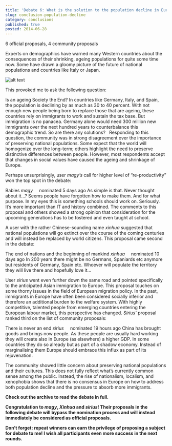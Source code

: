 ```yaml
---
title: 'Debate 6: What is the solution to the population decline in Europe?'
slug: conclusion-population-decline
category: conclusions
published: true
posted: 2014-06-28
---
```


6 official proposals, 4 community proposals

Experts on demographics have warned many Western countries about the consequences of their shrinking, ageing populations for quite some time now. Some have drawn a gloomy picture of the future of national populations and countries like Italy or Japan.

![alt text](https://s3-eu-west-1.amazonaws.com/lavapolis.bucket/lavapolis_media/Friday_DB6.jpg)

This provoked me to ask the following question:

Is an ageing Society the End?
In countries like Germany, Italy, and Spain, the population is declining by as much as 30 to 40 percent. With not enough new people being born to replace those that are ageing, these countries rely on immigrants to work and sustain the tax base. But immigration is no panacea. Germany alone would need 300 million new immigrants over the next hundred years to counterbalance this demographic trend. So are there any solutions?
 
Responding to this question, the community was in strong disagreement over the importance of preserving national populations. Some expect that the world will homogenize over the long-term; others highlight the need to preserve distinctive differences between people. However, most respondents accept that changes in social values have caused the ageing and shrinkage of Europe.  

Perhaps unsurprisingly, user _magy’s_ call for higher level of “re-productivity” won the top spot in the debate:

Babies
_magy_     nominated 5 days ago
As simple is that. Never thought about it...? Seems people have forgotten how to make them. And for what purpose. In my eyes this is something schools should work on. Seriously. It’s more important than IT and history combined.
The comments to this proposal and others showed a strong opinion that consideration for the upcoming generations has to be fostered and even taught at school.

A user with the rather Chinese-sounding name _xinhua_ suggested that national populations will go extinct over the course of the coming centuries and will instead be replaced by world citizens. This proposal came second in the debate: 

The end of nations and the beginning of mankind
_xinhua_     nominated 10 days ago
In 200 years there might be no Germans, Spaniards etc anymore but residents of Germany, Spain etc. Whoever will populate the territory they will live there and hopefully love it...

User _sirius_ went even further down the same road and pointed specifically to the anticipated Asian immigration to Europe. This proposal touches on some thorny issues in the field of European migration policy. In the past, immigrants in Europe have often been considered socially inferior and therefore an additional burden to the welfare system. With highly competitive, talented people from emerging countries entering the European labour market, this perspective has changed. _Sirius’_ proposal ranked third on the list of community proposals:

There is never an end
_sirius_     nominated 19 hours ago
China has brought goods and brings now people. As these people are usually hard working they will create also in Europe (as elsewhere) a higher GDP. In some countries they do so already but as part of a shadow economy. Instead of marginalising them Europe should embrace this influx as part of its rejuvenation.

The community showed little concern about preserving national populations and their cultures. This does not fully reflect what’s currently common sense among the public. Instead, the rise of nationalism, localism, and xenophobia shows that there is no consensus in Europe on how to address both population decline and the pressure to absorb more immigrants.

**Check out the archive to read the debate in full.**

**Congratulation to _magy_, _Xinhua_ and _sirius_! Their proposals in the following debate will bypass the nomination process and will instead immediately be considered as official proposals.**

**Don’t forget: repeat winners can earn the privilege of proposing a subject for debate to me!
I wish all participants even more success in the next rounds.**



